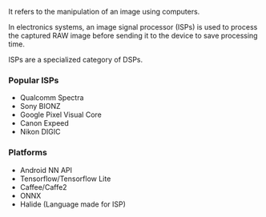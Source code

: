 It refers to the manipulation of an image using computers.

In electronics systems, an image signal processor (ISPs) is used to process the captured RAW image before sending it to the device to save processing time.

ISPs are a specialized category of DSPs.

### Popular ISPs
- Qualcomm Spectra
- Sony BIONZ
- Google Pixel Visual Core
- Canon Expeed
- Nikon DIGIC

### Platforms
- Android NN API
- Tensorflow/Tensorflow Lite
- Caffee/Caffe2
- ONNX
- Halide (Language made for ISP)